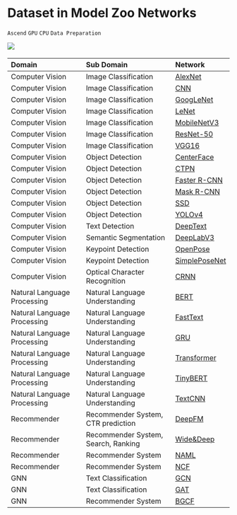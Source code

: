 # Dataset in Model Zoo Networks

`Ascend` `GPU` `CPU` `Data Preparation`

<a href="https://gitee.com/mindspore/docs/blob/r1.6/docs/mindspore/programming_guide/source_en/load_dataset_networks.md" target="_blank"><img src="https://gitee.com/mindspore/docs/raw/r1.6/resource/_static/logo_source_en.png"></a>&nbsp;&nbsp;

|  Domain | Sub Domain | Network |
|:----  |:-------  |:----   |
|Computer Vision | Image Classification| [AlexNet](https://gitee.com/mindspore/models/blob/r1.6/official/cv/alexnet/src/dataset.py)
| Computer Vision  | Image Classification| [CNN](https://gitee.com/mindspore/models/blob/r1.6/official/cv/cnn_direction_model/src/dataset.py)  |
| Computer Vision  | Image Classification| [GoogLeNet](https://gitee.com/mindspore/models/blob/r1.6/official/cv/googlenet/src/dataset.py)   |
| Computer Vision  | Image Classification| [LeNet](https://gitee.com/mindspore/models/blob/r1.6/official/cv/lenet/src/dataset.py)    |
| Computer Vision  | Image Classification| [MobileNetV3](https://gitee.com/mindspore/models/blob/r1.6/official/cv/mobilenetv3/src/dataset.py)        |
| Computer Vision  | Image Classification| [ResNet-50](https://gitee.com/mindspore/models/blob/r1.6/official/cv/resnet/src/dataset.py)   |
| Computer Vision  | Image Classification| [VGG16](https://gitee.com/mindspore/models/blob/r1.6/official/cv/vgg16/src/dataset.py)  |
| Computer Vision | Object Detection  | [CenterFace](https://gitee.com/mindspore/models/blob/r1.6/official/cv/centerface/src/dataset.py)     |
| Computer Vision | Object Detection  | [CTPN](https://gitee.com/mindspore/models/blob/r1.6/official/cv/ctpn/src/dataset.py)     |
| Computer Vision  | Object Detection  | [Faster R-CNN](https://gitee.com/mindspore/models/blob/r1.6/official/cv/faster_rcnn/src/dataset.py)  |
| Computer Vision  | Object Detection  | [Mask R-CNN](https://gitee.com/mindspore/models/blob/r1.6/official/cv/maskrcnn/src/dataset.py)  |
| Computer Vision  | Object Detection  | [SSD](https://gitee.com/mindspore/models/blob/r1.6/official/cv/ssd/src/dataset.py) |
| Computer Vision | Object Detection  |[YOLOv4](https://gitee.com/mindspore/models/blob/r1.6/official/cv/yolov4/src/yolo_dataset.py)         |
| Computer Vision | Text Detection | [DeepText](https://gitee.com/mindspore/models/blob/r1.6/official/cv/deeptext/src/dataset.py)                |
| Computer Vision | Semantic Segmentation  | [DeepLabV3](https://gitee.com/mindspore/models/blob/r1.6/official/cv/deeplabv3/src/data/dataset.py)   |
| Computer Vision | Keypoint Detection |[OpenPose](https://gitee.com/mindspore/models/blob/r1.6/official/cv/openpose/src/dataset.py)                |
| Computer Vision | Keypoint Detection |[SimplePoseNet](https://gitee.com/mindspore/models/blob/r1.6/official/cv/simple_pose/src/dataset.py)                |
| Computer Vision | Optical Character Recognition  |[CRNN](https://gitee.com/mindspore/models/blob/r1.6/official/cv/crnn/src/dataset.py)                |
| Natural Language Processing | Natural Language Understanding  | [BERT](https://gitee.com/mindspore/models/blob/r1.6/official/nlp/bert/src/dataset.py)  |
| Natural Language Processing | Natural Language Understanding  | [FastText](https://gitee.com/mindspore/models/blob/r1.6/official/nlp/fasttext/src/dataset.py)    |
| Natural Language Processing | Natural Language Understanding  | [GRU](https://gitee.com/mindspore/models/blob/r1.6/official/nlp/gru/src/dataset.py)            |
| Natural Language Processing | Natural Language Understanding  | [Transformer](https://gitee.com/mindspore/models/blob/r1.6/official/nlp/transformer/src/dataset.py)  |
| Natural Language Processing | Natural Language Understanding  | [TinyBERT](https://gitee.com/mindspore/models/blob/r1.6/official/nlp/tinybert/src/dataset.py)   |
| Natural Language Processing | Natural Language Understanding  | [TextCNN](https://gitee.com/mindspore/models/blob/r1.6/official/nlp/textcnn/src/dataset.py)            |
| Recommender | Recommender System, CTR prediction  | [DeepFM](https://gitee.com/mindspore/models/blob/r1.6/official/recommend/deepfm/src/dataset.py)    |
| Recommender | Recommender System, Search, Ranking  | [Wide&Deep](https://gitee.com/mindspore/models/blob/r1.6/official/recommend/wide_and_deep/src/datasets.py)      |
| Recommender | Recommender System  | [NAML](https://gitee.com/mindspore/models/blob/r1.6/official/recommend/naml/src/dataset.py)             |
| Recommender | Recommender System  | [NCF](https://gitee.com/mindspore/models/blob/r1.6/official/recommend/ncf/src/dataset.py)    |
| GNN | Text Classification  | [GCN](https://gitee.com/mindspore/models/blob/r1.6/official/gnn/gcn/src/dataset.py)  |
| GNN | Text Classification  | [GAT](https://gitee.com/mindspore/models/blob/r1.6/official/gnn/gat/src/dataset.py) |
| GNN | Recommender System | [BGCF](https://gitee.com/mindspore/models/blob/r1.6/official/gnn/bgcf/src/dataset.py) |
